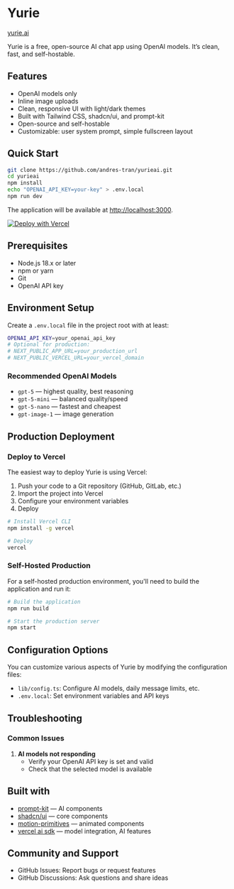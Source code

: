 # Yurie

[yurie.ai](https://yurie.ai)

Yurie is a free, open-source AI chat app using OpenAI models. It’s clean, fast, and self-hostable.

## Features

- OpenAI models only
- Inline image uploads
- Clean, responsive UI with light/dark themes
- Built with Tailwind CSS, shadcn/ui, and prompt-kit
- Open-source and self-hostable
- Customizable: user system prompt, simple fullscreen layout

## Quick Start

```bash
git clone https://github.com/andres-tran/yurieai.git
cd yurieai
npm install
echo "OPENAI_API_KEY=your-key" > .env.local
npm run dev
```

The application will be available at [http://localhost:3000](http://localhost:3000).

[![Deploy with Vercel](https://vercel.com/button)](https://vercel.com/new/clone?repository-url=https://github.com/andres-tran/yurieai)

## Prerequisites

- Node.js 18.x or later
- npm or yarn
- Git
- OpenAI API key

## Environment Setup

Create a `.env.local` file in the project root with at least:

```bash
OPENAI_API_KEY=your_openai_api_key
# Optional for production:
# NEXT_PUBLIC_APP_URL=your_production_url
# NEXT_PUBLIC_VERCEL_URL=your_vercel_domain
```

### Recommended OpenAI Models

- `gpt-5` — highest quality, best reasoning
- `gpt-5-mini` — balanced quality/speed
- `gpt-5-nano` — fastest and cheapest
- `gpt-image-1` — image generation

## Production Deployment

### Deploy to Vercel

The easiest way to deploy Yurie is using Vercel:

1. Push your code to a Git repository (GitHub, GitLab, etc.)
2. Import the project into Vercel
3. Configure your environment variables
4. Deploy

```bash
# Install Vercel CLI
npm install -g vercel

# Deploy
vercel
```

### Self-Hosted Production

For a self-hosted production environment, you'll need to build the application and run it:

```bash
# Build the application
npm run build

# Start the production server
npm start
```

## Configuration Options

You can customize various aspects of Yurie by modifying the configuration files:

- `lib/config.ts`: Configure AI models, daily message limits, etc.
- `.env.local`: Set environment variables and API keys

## Troubleshooting

### Common Issues

1. **AI models not responding**
   - Verify your OpenAI API key is set and valid
   - Check that the selected model is available

## Built with

- [prompt-kit](https://prompt-kit.com/) — AI components
- [shadcn/ui](https://ui.shadcn.com) — core components
- [motion-primitives](https://motion-primitives.com) — animated components
- [vercel ai sdk](https://vercel.com/blog/introducing-the-vercel-ai-sdk) — model integration, AI features

## Community and Support

- GitHub Issues: Report bugs or request features
- GitHub Discussions: Ask questions and share ideas